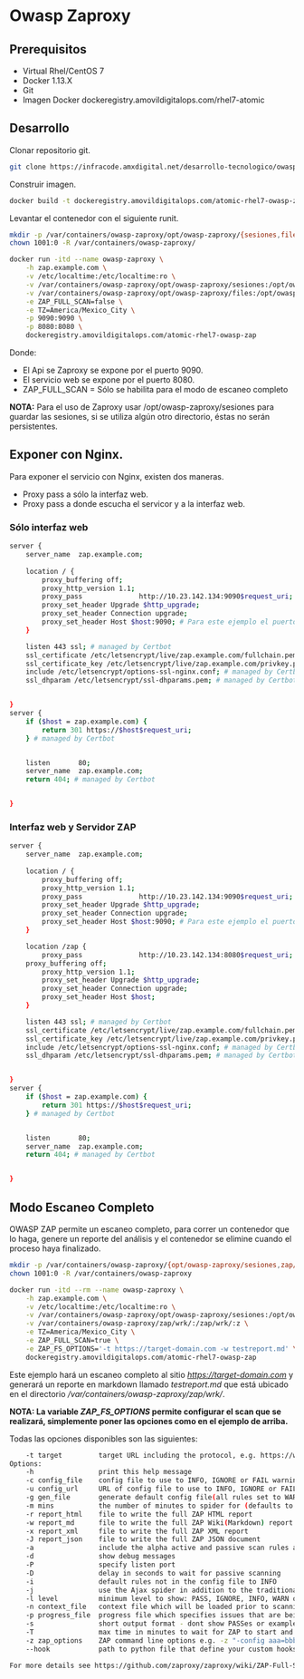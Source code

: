 # Owasp Zaproxy

## Prerequisitos

* Virtual Rhel/CentOS 7
* Docker 1.13.X
* Git
* Imagen Docker dockeregistry.amovildigitalops.com/rhel7-atomic

## Desarrollo

Clonar repositorio git.
```sh
git clone https://infracode.amxdigital.net/desarrollo-tecnologico/owasp-zap.git /opt/owasp-zap
```

Construir imagen.
```sh
docker build -t dockeregistry.amovildigitalops.com/atomic-rhel7-owasp-zap /opt/owasp-zap/docker
```

Levantar el contenedor con el siguiente runit.
```sh
mkdir -p /var/containers/owasp-zaproxy/opt/owasp-zaproxy/{sesiones,files}
chown 1001:0 -R /var/containers/owasp-zaproxy/

docker run -itd --name owasp-zaproxy \
    -h zap.example.com \
    -v /etc/localtime:/etc/localtime:ro \
    -v /var/containers/owasp-zaproxy/opt/owasp-zaproxy/sesiones:/opt/owasp-zaproxy/sesiones:z \
    -v /var/containers/owasp-zaproxy/opt/owasp-zaproxy/files:/opt/owasp-zaproxy/files:z \
    -e ZAP_FULL_SCAN=false \
    -e TZ=America/Mexico_City \
    -p 9090:9090 \
    -p 8080:8080 \
    dockeregistry.amovildigitalops.com/atomic-rhel7-owasp-zap
```
Donde:
+ El Api se Zaproxy se expone por el puerto 9090.
+ El servicio web se expone por el puerto 8080.
+ ZAP_FULL_SCAN = Sólo se habilita para el modo de escaneo completo

**NOTA:** Para el uso de Zaproxy usar /opt/owasp-zaproxy/sesiones para guardar las sesiones, si se utiliza algún otro directorio, éstas no serán persistentes.

## Exponer con Nginx.

Para exponer el servicio con Nginx, existen dos maneras.

+ Proxy pass a sólo la interfaz web.
+ Proxy pass a donde escucha el servicor y a la interfaz web.

### Sólo interfaz web

```sh
server {
    server_name  zap.example.com;
    
    location / {
        proxy_buffering off;
        proxy_http_version 1.1;
        proxy_pass              http://10.23.142.134:9090$request_uri; # Para este ejemplo el puerto 9090 es por donde se esta exponiendo Zaproxy Proxy
        proxy_set_header Upgrade $http_upgrade;
        proxy_set_header Connection upgrade;
        proxy_set_header Host $host:9090; # Para este ejemplo el puerto 9090 es por donde se esta exponiendo Zaproxy Proxy
    }

    listen 443 ssl; # managed by Certbot
    ssl_certificate /etc/letsencrypt/live/zap.example.com/fullchain.pem; # managed by Certbot
    ssl_certificate_key /etc/letsencrypt/live/zap.example.com/privkey.pem; # managed by Certbot
    include /etc/letsencrypt/options-ssl-nginx.conf; # managed by Certbot
    ssl_dhparam /etc/letsencrypt/ssl-dhparams.pem; # managed by Certbot


}
server {
    if ($host = zap.example.com) {
        return 301 https://$host$request_uri;
    } # managed by Certbot


    listen       80;
    server_name  zap.example.com;
    return 404; # managed by Certbot


}

```

### Interfaz web y Servidor ZAP

```sh
server {
    server_name  zap.example.com;
    
    location / {
        proxy_buffering off;
        proxy_http_version 1.1;
        proxy_pass              http://10.23.142.134:9090$request_uri; # Para este ejemplo el puerto 9090 es por donde se esta exponiendo Zaproxy Proxy
        proxy_set_header Upgrade $http_upgrade;
        proxy_set_header Connection upgrade;
        proxy_set_header Host $host:9090; # Para este ejemplo el puerto 9090 es por donde se esta exponiendo Zaproxy Proxy
    }

    location /zap {
        proxy_pass              http://10.23.142.134:8080$request_uri; # Para este ejemplo el puerto 8080 es por donde se esta exponiendo Zaproxy Web
	proxy_buffering off;
        proxy_http_version 1.1;
        proxy_set_header Upgrade $http_upgrade;
        proxy_set_header Connection upgrade;
        proxy_set_header Host $host;
    }

    listen 443 ssl; # managed by Certbot
    ssl_certificate /etc/letsencrypt/live/zap.example.com/fullchain.pem; # managed by Certbot
    ssl_certificate_key /etc/letsencrypt/live/zap.example.com/privkey.pem; # managed by Certbot
    include /etc/letsencrypt/options-ssl-nginx.conf; # managed by Certbot
    ssl_dhparam /etc/letsencrypt/ssl-dhparams.pem; # managed by Certbot


}
server {
    if ($host = zap.example.com) {
        return 301 https://$host$request_uri;
    } # managed by Certbot


    listen       80;
    server_name  zap.example.com;
    return 404; # managed by Certbot


}
```

## Modo Escaneo Completo

OWASP ZAP permite un escaneo completo, para correr un contenedor que lo haga, genere un reporte del análisis y el contenedor se elimine cuando el proceso haya finalizado.

```sh
mkdir -p /var/containers/owasp-zaproxy/{opt/owasp-zaproxy/sesiones,zap/wrk}
chown 1001:0 -R /var/containers/owasp-zaproxy

docker run -itd --rm --name owasp-zaproxy \
    -h zap.example.com \
    -v /etc/localtime:/etc/localtime:ro \
    -v /var/containers/owasp-zaproxy/opt/owasp-zaproxy/sesiones:/opt/owasp-zaproxy/sesiones:z \
    -v /var/containers/owasp-zaproxy/zap/wrk/:/zap/wrk/:z \
    -e TZ=America/Mexico_City \
    -e ZAP_FULL_SCAN=true \
    -e ZAP_FS_OPTIONS='-t https://target-domain.com -w testreport.md' \
    dockeregistry.amovildigitalops.com/atomic-rhel7-owasp-zap
```

Este ejemplo hará un escaneo completo al sitio *https://target-domain.com* y generará un reporte en markdown llamado *testreport.md* que está ubicado en el directorio */var/containers/owasp-zaproxy/zap/wrk/*.

**NOTA: La variable *ZAP_FS_OPTIONS* permite configurar el scan que se realizará, simplemente poner las opciones como en el ejemplo de arriba.**

Todas las opciones disponibles son las siguientes:

```sh
    -t target         target URL including the protocol, e.g. https://www.example.com
Options:
    -h                print this help message
    -c config_file    config file to use to INFO, IGNORE or FAIL warnings
    -u config_url     URL of config file to use to INFO, IGNORE or FAIL warnings
    -g gen_file       generate default config file(all rules set to WARN)
    -m mins           the number of minutes to spider for (defaults to no limit)
    -r report_html    file to write the full ZAP HTML report
    -w report_md      file to write the full ZAP Wiki(Markdown) report
    -x report_xml     file to write the full ZAP XML report
    -J report_json    file to write the full ZAP JSON document
    -a                include the alpha active and passive scan rules as well
    -d                show debug messages
    -P                specify listen port
    -D                delay in seconds to wait for passive scanning 
    -i                default rules not in the config file to INFO
    -j                use the Ajax spider in addition to the traditional one
    -l level          minimum level to show: PASS, IGNORE, INFO, WARN or FAIL, use with -s to hide example URLs
    -n context_file   context file which will be loaded prior to scanning the target
    -p progress_file  progress file which specifies issues that are being addressed
    -s                short output format - dont show PASSes or example URLs
    -T                max time in minutes to wait for ZAP to start and the passive scan to run
    -z zap_options    ZAP command line options e.g. -z "-config aaa=bbb -config ccc=ddd"
    --hook            path to python file that define your custom hooks

For more details see https://github.com/zaproxy/zaproxy/wiki/ZAP-Full-Scan
```
